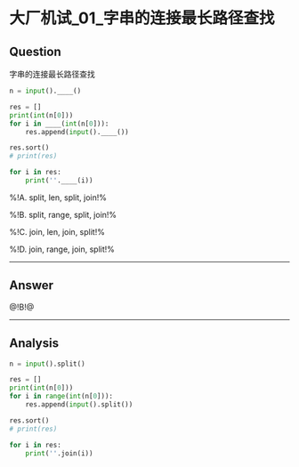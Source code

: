 # 大厂机试_01_字串的连接最长路径查找

## Question
字串的连接最长路径查找

```python
n = input().____()

res = []
print(int(n[0]))
for i in ____(int(n[0])):
    res.append(input().____())

res.sort()
# print(res)

for i in res:
    print(''.____(i))
```

%!A. split, len, split, join!%

%!B. split, range, split, join!%

%!C. join, len, join, split!%

%!D. join, range, join, split!%

----

## Answer
@!B!@

----

## Analysis

```python
n = input().split()

res = []
print(int(n[0]))
for i in range(int(n[0])):
    res.append(input().split())

res.sort()
# print(res)

for i in res:
    print(''.join(i))
```